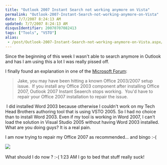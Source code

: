 ```yaml
---
title: "Outlook 2007 Instant Search not working anymore on Vista"
permalink: "Outlook-2007-Instant-Search-not-working-anymore-on-Vista"
date: 7/7/2007 8:24:13 AM
updated: 7/7/2007 8:24:13 AM
disqusIdentifier: 20070707082413
tags: ["Tools", "VSTO"]
alias:
 - /post/Outlook-2007-Instant-Search-not-working-anymore-on-Vista.aspx/index.html
---
```

Since the beginning of this week I wasn't able to search anymore in Outlook and has I am using this a lot I was really pissed off.

I finally found an explanation in one of the [Microsoft Forum](http://forums.microsoft.com/msdn/showpost.aspx?postid=1264471&siteid=1&sb=0&d=1&at=7&ft=11&tf=0&pageid=1):
<!-- more -->

> Jake, you may have been hitting a known Office 2003/2007 setup issue.  If you install any Office 2003 component after installing Office 2007, Outlook 2007 Instant Seaerch stops working.  You'd have to repair your Office 2007 installation to repair the issue.

 I did installed Word 2003 because otherwise I couldn't work on my Tech Head Brothers authoring tool that is using VSTO 2005. So I had no choice than to install Word 2003. Even if my tool is working in Word 2007, I can't load the solution in Visual Studio 2005 without having Word 2003 installed. What are you doing guys? It is a real pain.

I am now trying to repair my Office 2007 as recommended... and bingo :-(

![](http://www.techheadbrothers.com/images/blog/errorfixoffice2007.jpg) 

What should I do now ? :-( 1:23 AM I go to bed that stuff really suck!
